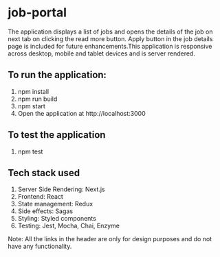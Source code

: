 # job-portal
The application displays a list of jobs and opens the details of the job on next tab on clicking the read more button. Apply button in the job details page is included for future enhancements.This application is responsive across desktop, mobile and tablet devices and is server rendered.

## To run the application:
1. npm install
2. npm run build
3. npm start
4. Open the application at http://localhost:3000

## To test the application
1. npm test 

## Tech stack used
1. Server Side Rendering: Next.js
2. Frontend: React
3. State management: Redux
4. Side effects: Sagas
5. Styling: Styled components
6. Testing: Jest, Mocha, Chai, Enzyme


Note: All the links in the header are only for design purposes and do not have any functionality.
